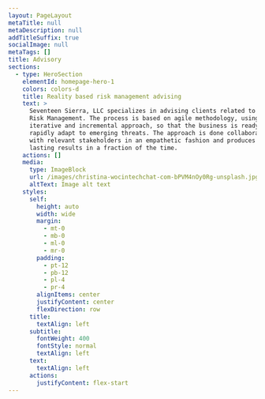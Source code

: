 ```yaml
---
layout: PageLayout
metaTitle: null
metaDescription: null
addTitleSuffix: true
socialImage: null
metaTags: []
title: Advisory
sections:
  - type: HeroSection
    elementId: homepage-hero-1
    colors: colors-d
    title: Reality based risk management advising
    text: >
      Seventeen Sierra, LLC specializes in advising clients related to Cyber
      Risk Management. The process is based on agile methodology, using an
      iterative and incremental approach, so that the business is ready to
      rapidly adapt to emerging threats. The approach is done collaboratively
      with relevant stakeholders in an empathetic fashion and produces long
      lasting results in a fraction of the time. 
    actions: []
    media:
      type: ImageBlock
      url: /images/christina-wocintechchat-com-bPVM4nOy0Rg-unsplash.jpg
      altText: Image alt text
    styles:
      self:
        height: auto
        width: wide
        margin:
          - mt-0
          - mb-0
          - ml-0
          - mr-0
        padding:
          - pt-12
          - pb-12
          - pl-4
          - pr-4
        alignItems: center
        justifyContent: center
        flexDirection: row
      title:
        textAlign: left
      subtitle:
        fontWeight: 400
        fontStyle: normal
        textAlign: left
      text:
        textAlign: left
      actions:
        justifyContent: flex-start
---
```

